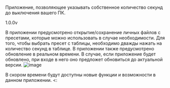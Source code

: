 Приложение, позволяющее указывать собственное количество секунд до выключения вашего ПК.

1.0.0v 

В приложении предусмотрено открытие/сохранение личных файлов с пресетами, которые можно использовать в случае необходимости. Для того, чтобы выбрать пресет с таблицы, необходимо дважды нажать на количество секунд в таблице.
В приложении также предусмотрено обновление в реальном времени. В случае, если приложение будет обновлено, при входе в него оно предложет обновиться до актуальной версии. 
![image](https://github.com/Exyl22/ProjectOff/assets/79035965/a2fb730d-ccbe-4375-8564-df674fa90acf)

В скором времени будут доступны новые функции и возможности в данном приложении. <:
